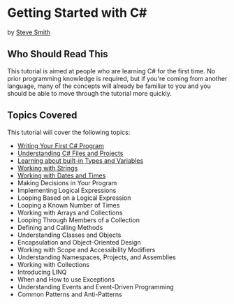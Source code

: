 # Getting Started with C#
by [Steve Smith](http://deviq.com/me/steve-smith)

## Who Should Read This

This tutorial is aimed at people who are learning C# for the first time. No prior programming knowledge is required, but if you're coming from another language, many of the concepts will already be familiar to you and you should be able to move through the tutorial more quickly.

## Topics Covered

This tutorial will cover the following topics:

- [Writing Your First C# Program](lesson-01.md)
- [Understanding C# Files and Projects](lesson-02.md)
- [Learning about built-in Types and Variables](lesson-03.md)
- [Working with Strings](lesson-04.md)
- [Working with Dates and Times](lesson-05.md)
- Making Decisions in Your Program
- Implementing Logical Expressions
- Looping Based on a Logical Expression
- Looping a Known Number of Times
- Working with Arrays and Collections
- Looping Through Members of a Collection
- Defining and Calling Methods
- Understanding Classes and Objects
- Encapsulation and Object-Oriented Design
- Working with Scope and Accessibility Modifiers
- Understanding Namespaces, Projects, and Assemblies
- Working with Collections
- Introducing LINQ
- When and How to use Exceptions
- Understanding Events and Event-Driven Programming
- Common Patterns and Anti-Patterns


